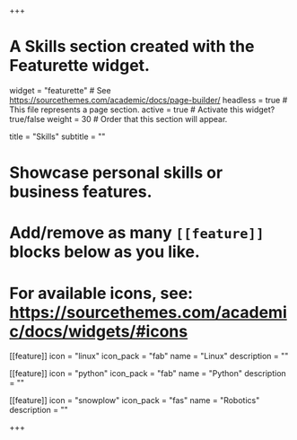 +++
# A Skills section created with the Featurette widget.
widget = "featurette"  # See https://sourcethemes.com/academic/docs/page-builder/
headless = true  # This file represents a page section.
active = true  # Activate this widget? true/false
weight = 30  # Order that this section will appear.

title = "Skills"
subtitle = ""

# Showcase personal skills or business features.
# 
# Add/remove as many `[[feature]]` blocks below as you like.
# 
# For available icons, see: https://sourcethemes.com/academic/docs/widgets/#icons

[[feature]]
  icon = "linux"
  icon_pack = "fab"
  name = "Linux"
  description = ""
  
[[feature]]
  icon = "python"
  icon_pack = "fab"
  name = "Python"
  description = ""  

[[feature]]
  icon = "snowplow"
  icon_pack = "fas"
  name = "Robotics"
  description = ""

+++
